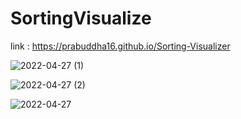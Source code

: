 # SortingVisualize

link : https://prabuddha16.github.io/Sorting-Visualizer

![2022-04-27 (1)](https://user-images.githubusercontent.com/63943167/165508318-0d152494-1fe2-4644-96c2-0a8372f5ad73.png)

![2022-04-27 (2)](https://user-images.githubusercontent.com/63943167/165508335-0ae3f37c-9400-4961-a1b6-7ab056414e9e.png)

![2022-04-27](https://user-images.githubusercontent.com/63943167/165508337-c3660000-0901-4215-a03d-62825b05408e.png)
